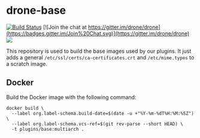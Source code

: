 # drone-base

[![Build Status](http://beta.drone.io/api/badges/drone-plugins/drone-base/status.svg)](http://beta.drone.io/drone-plugins/drone-base)
[![Join the chat at https://gitter.im/drone/drone](https://badges.gitter.im/Join%20Chat.svg)](https://gitter.im/drone/drone)
[![](https://images.microbadger.com/badges/image/plugins/base.svg)](https://microbadger.com/images/plugins/base "Get your own image badge on microbadger.com")

This repository is used to build the base images used by our plugins. It just adds a general `/etc/ssl/certs/ca-certificates.crt` and `/etc/mime.types` to a scratch image.

## Docker

Build the Docker image with the following command:

```
docker build \
  --label org.label-schema.build-date=$(date -u +"%Y-%m-%dT%H:%M:%SZ") \
  --label org.label-schema.vcs-ref=$(git rev-parse --short HEAD) \
  -t plugins/base:multiarch .
```
